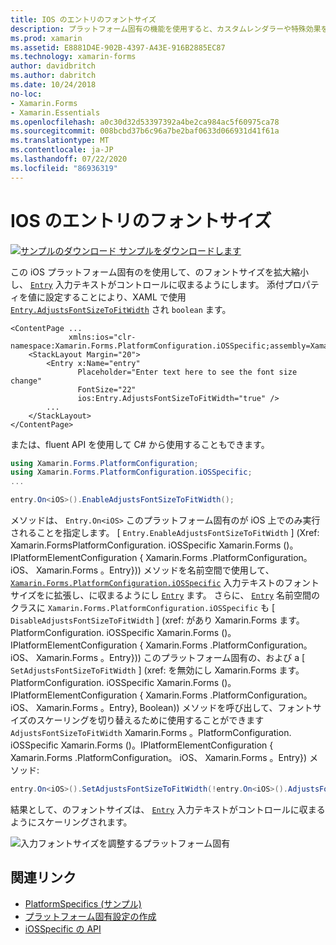 ```yaml
---
title: IOS のエントリのフォントサイズ
description: プラットフォーム固有の機能を使用すると、カスタムレンダラーや特殊効果を実装することなく、特定のプラットフォームでのみ使用できる機能を使用できます。 この記事では、エントリのフォントサイズをスケールする iOS プラットフォーム固有のを使用する方法について説明します。
ms.prod: xamarin
ms.assetid: E8881D4E-902B-4397-A43E-916B2885EC87
ms.technology: xamarin-forms
author: davidbritch
ms.author: dabritch
ms.date: 10/24/2018
no-loc:
- Xamarin.Forms
- Xamarin.Essentials
ms.openlocfilehash: a0c30d32d53397392a4be2ca984ac5f60975ca78
ms.sourcegitcommit: 008bcbd37b6c96a7be2baf0633d066931d41f61a
ms.translationtype: MT
ms.contentlocale: ja-JP
ms.lasthandoff: 07/22/2020
ms.locfileid: "86936319"
---
```

# <a name="entry-font-size-on-ios"></a>IOS のエントリのフォントサイズ

[![サンプルのダウンロード](~/media/shared/download.png) サンプルをダウンロードします](https://docs.microsoft.com/samples/xamarin/xamarin-forms-samples/userinterface-platformspecifics)

この iOS プラットフォーム固有のを使用して、のフォントサイズを拡大縮小し、 [`Entry`](xref:Xamarin.Forms.Entry) 入力テキストがコントロールに収まるようにします。 添付プロパティを値に設定することにより、XAML で使用 [`Entry.AdjustsFontSizeToFitWidth`](xref:Xamarin.Forms.PlatformConfiguration.iOSSpecific.Entry.AdjustsFontSizeToFitWidthProperty) され `boolean` ます。

```xaml
<ContentPage ...
             xmlns:ios="clr-namespace:Xamarin.Forms.PlatformConfiguration.iOSSpecific;assembly=Xamarin.Forms.Core"
    <StackLayout Margin="20">
        <Entry x:Name="entry"
               Placeholder="Enter text here to see the font size change"
               FontSize="22"
               ios:Entry.AdjustsFontSizeToFitWidth="true" />
        ...
    </StackLayout>
</ContentPage>
```

または、fluent API を使用して C# から使用することもできます。

```csharp
using Xamarin.Forms.PlatformConfiguration;
using Xamarin.Forms.PlatformConfiguration.iOSSpecific;
...

entry.On<iOS>().EnableAdjustsFontSizeToFitWidth();
```

メソッドは、 `Entry.On<iOS>` このプラットフォーム固有のが iOS 上でのみ実行されることを指定します。 [ `Entry.EnableAdjustsFontSizeToFitWidth` ] (Xref: Xamarin.FormsPlatformConfiguration. iOSSpecific Xamarin.Forms ()。IPlatformElementConfiguration { Xamarin.Forms .PlatformConfiguration。 iOS、 Xamarin.Forms 。Entry})) メソッドを名前空間で使用して、 [`Xamarin.Forms.PlatformConfiguration.iOSSpecific`](xref:Xamarin.Forms.PlatformConfiguration.iOSSpecific) 入力テキストのフォントサイズをに拡張し、に収まるようにし [`Entry`](xref:Xamarin.Forms.Entry) ます。 さらに、 [`Entry`](xref:Xamarin.Forms.PlatformConfiguration.iOSSpecific.Entry) 名前空間のクラスに `Xamarin.Forms.PlatformConfiguration.iOSSpecific` も [ `DisableAdjustsFontSizeToFitWidth` ] (xref: があり Xamarin.Forms ます。PlatformConfiguration. iOSSpecific Xamarin.Forms ()。IPlatformElementConfiguration { Xamarin.Forms .PlatformConfiguration。 iOS、 Xamarin.Forms 。Entry})) このプラットフォーム固有の、および a [ `SetAdjustsFontSizeToFitWidth` ] (xref: を無効にし Xamarin.Forms ます。PlatformConfiguration. iOSSpecific Xamarin.Forms ()。IPlatformElementConfiguration { Xamarin.Forms .PlatformConfiguration。 iOS、 Xamarin.Forms 。Entry}, Boolean)) メソッドを呼び出して、フォントサイズのスケーリングを切り替えるために使用することができます `AdjustsFontSizeToFitWidth` Xamarin.Forms 。PlatformConfiguration. iOSSpecific Xamarin.Forms ()。IPlatformElementConfiguration { Xamarin.Forms .PlatformConfiguration。 iOS、 Xamarin.Forms 。Entry}) メソッド:

```csharp
entry.On<iOS>().SetAdjustsFontSizeToFitWidth(!entry.On<iOS>().AdjustsFontSizeToFitWidth());
```

結果として、のフォントサイズは、 [`Entry`](xref:Xamarin.Forms.Entry) 入力テキストがコントロールに収まるようにスケーリングされます。

![入力フォントサイズを調整するプラットフォーム固有](entry-font-size-images/entry-font-size.png)

## <a name="related-links"></a>関連リンク

- [PlatformSpecifics (サンプル)](https://docs.microsoft.com/samples/xamarin/xamarin-forms-samples/userinterface-platformspecifics)
- [プラットフォーム固有設定の作成](~/xamarin-forms/platform/platform-specifics/index.md#creating-platform-specifics)
- [iOSSpecific の API](xref:Xamarin.Forms.PlatformConfiguration.iOSSpecific)
